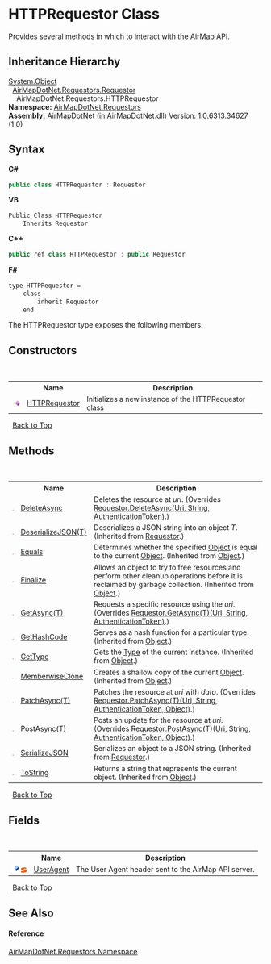 # HTTPRequestor Class
 

Provides several methods in which to interact with the AirMap API.


## Inheritance Hierarchy
<a href="http://msdn2.microsoft.com/en-us/library/e5kfa45b" target="_blank">System.Object</a><br />&nbsp;&nbsp;<a href="T_AirMapDotNet_Requestors_Requestor">AirMapDotNet.Requestors.Requestor</a><br />&nbsp;&nbsp;&nbsp;&nbsp;AirMapDotNet.Requestors.HTTPRequestor<br />
**Namespace:**&nbsp;<a href="N_AirMapDotNet_Requestors">AirMapDotNet.Requestors</a><br />**Assembly:**&nbsp;AirMapDotNet (in AirMapDotNet.dll) Version: 1.0.6313.34627 (1.0)

## Syntax

**C#**<br />
``` C#
public class HTTPRequestor : Requestor
```

**VB**<br />
``` VB
Public Class HTTPRequestor
	Inherits Requestor
```

**C++**<br />
``` C++
public ref class HTTPRequestor : public Requestor
```

**F#**<br />
``` F#
type HTTPRequestor =  
    class
        inherit Requestor
    end
```

The HTTPRequestor type exposes the following members.


## Constructors
&nbsp;<table><tr><th></th><th>Name</th><th>Description</th></tr><tr><td>![Public method](media/pubmethod.gif "Public method")</td><td><a href="M_AirMapDotNet_Requestors_HTTPRequestor__ctor">HTTPRequestor</a></td><td>
Initializes a new instance of the HTTPRequestor class</td></tr></table>&nbsp;
<a href="#httprequestor-class">Back to Top</a>

## Methods
&nbsp;<table><tr><th></th><th>Name</th><th>Description</th></tr><tr><td>![Public method](media/pubmethod.gif "Public method")</td><td><a href="M_AirMapDotNet_Requestors_HTTPRequestor_DeleteAsync">DeleteAsync</a></td><td>
Deletes the resource at *uri*.
 (Overrides <a href="M_AirMapDotNet_Requestors_Requestor_DeleteAsync">Requestor.DeleteAsync(Uri, String, AuthenticationToken)</a>.)</td></tr><tr><td>![Public method](media/pubmethod.gif "Public method")</td><td><a href="M_AirMapDotNet_Requestors_Requestor_DeserializeJSON__1">DeserializeJSON(T)</a></td><td>
Deserializes a JSON string into an object *T*.
 (Inherited from <a href="T_AirMapDotNet_Requestors_Requestor">Requestor</a>.)</td></tr><tr><td>![Public method](media/pubmethod.gif "Public method")</td><td><a href="http://msdn2.microsoft.com/en-us/library/bsc2ak47" target="_blank">Equals</a></td><td>
Determines whether the specified <a href="http://msdn2.microsoft.com/en-us/library/e5kfa45b" target="_blank">Object</a> is equal to the current <a href="http://msdn2.microsoft.com/en-us/library/e5kfa45b" target="_blank">Object</a>.
 (Inherited from <a href="http://msdn2.microsoft.com/en-us/library/e5kfa45b" target="_blank">Object</a>.)</td></tr><tr><td>![Protected method](media/protmethod.gif "Protected method")</td><td><a href="http://msdn2.microsoft.com/en-us/library/4k87zsw7" target="_blank">Finalize</a></td><td>
Allows an object to try to free resources and perform other cleanup operations before it is reclaimed by garbage collection.
 (Inherited from <a href="http://msdn2.microsoft.com/en-us/library/e5kfa45b" target="_blank">Object</a>.)</td></tr><tr><td>![Public method](media/pubmethod.gif "Public method")</td><td><a href="M_AirMapDotNet_Requestors_HTTPRequestor_GetAsync__1">GetAsync(T)</a></td><td>
Requests a specific resource using the *uri*.
 (Overrides <a href="M_AirMapDotNet_Requestors_Requestor_GetAsync__1">Requestor.GetAsync(T)(Uri, String, AuthenticationToken)</a>.)</td></tr><tr><td>![Public method](media/pubmethod.gif "Public method")</td><td><a href="http://msdn2.microsoft.com/en-us/library/zdee4b3y" target="_blank">GetHashCode</a></td><td>
Serves as a hash function for a particular type.
 (Inherited from <a href="http://msdn2.microsoft.com/en-us/library/e5kfa45b" target="_blank">Object</a>.)</td></tr><tr><td>![Public method](media/pubmethod.gif "Public method")</td><td><a href="http://msdn2.microsoft.com/en-us/library/dfwy45w9" target="_blank">GetType</a></td><td>
Gets the <a href="http://msdn2.microsoft.com/en-us/library/42892f65" target="_blank">Type</a> of the current instance.
 (Inherited from <a href="http://msdn2.microsoft.com/en-us/library/e5kfa45b" target="_blank">Object</a>.)</td></tr><tr><td>![Protected method](media/protmethod.gif "Protected method")</td><td><a href="http://msdn2.microsoft.com/en-us/library/57ctke0a" target="_blank">MemberwiseClone</a></td><td>
Creates a shallow copy of the current <a href="http://msdn2.microsoft.com/en-us/library/e5kfa45b" target="_blank">Object</a>.
 (Inherited from <a href="http://msdn2.microsoft.com/en-us/library/e5kfa45b" target="_blank">Object</a>.)</td></tr><tr><td>![Public method](media/pubmethod.gif "Public method")</td><td><a href="M_AirMapDotNet_Requestors_HTTPRequestor_PatchAsync__1">PatchAsync(T)</a></td><td>
Patches the resource at *uri* with *data*.
 (Overrides <a href="M_AirMapDotNet_Requestors_Requestor_PatchAsync__1">Requestor.PatchAsync(T)(Uri, String, AuthenticationToken, Object)</a>.)</td></tr><tr><td>![Public method](media/pubmethod.gif "Public method")</td><td><a href="M_AirMapDotNet_Requestors_HTTPRequestor_PostAsync__1">PostAsync(T)</a></td><td>
Posts an update for the resource at *uri*.
 (Overrides <a href="M_AirMapDotNet_Requestors_Requestor_PostAsync__1">Requestor.PostAsync(T)(Uri, String, AuthenticationToken, Object)</a>.)</td></tr><tr><td>![Public method](media/pubmethod.gif "Public method")</td><td><a href="M_AirMapDotNet_Requestors_Requestor_SerializeJSON">SerializeJSON</a></td><td>
Serializes an object to a JSON string.
 (Inherited from <a href="T_AirMapDotNet_Requestors_Requestor">Requestor</a>.)</td></tr><tr><td>![Public method](media/pubmethod.gif "Public method")</td><td><a href="http://msdn2.microsoft.com/en-us/library/7bxwbwt2" target="_blank">ToString</a></td><td>
Returns a string that represents the current object.
 (Inherited from <a href="http://msdn2.microsoft.com/en-us/library/e5kfa45b" target="_blank">Object</a>.)</td></tr></table>&nbsp;
<a href="#httprequestor-class">Back to Top</a>

## Fields
&nbsp;<table><tr><th></th><th>Name</th><th>Description</th></tr><tr><td>![Public field](media/pubfield.gif "Public field")![Static member](media/static.gif "Static member")</td><td><a href="F_AirMapDotNet_Requestors_HTTPRequestor_UserAgent">UserAgent</a></td><td>
The User Agent header sent to the AirMap API server.</td></tr></table>&nbsp;
<a href="#httprequestor-class">Back to Top</a>

## See Also


#### Reference
<a href="N_AirMapDotNet_Requestors">AirMapDotNet.Requestors Namespace</a><br />
